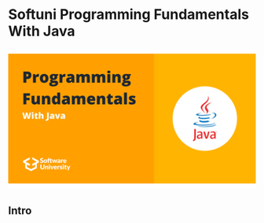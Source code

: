 # Softuni Programming Fundamentals With Java

![programming-fundamentals-softuni](programming-fundamentals-softuni.png)

## Intro
